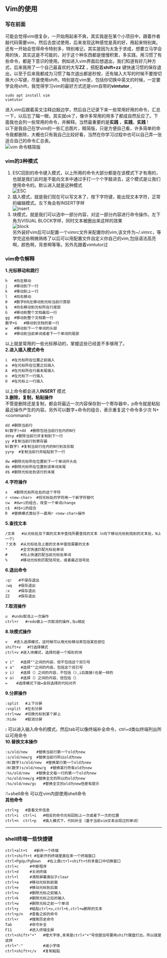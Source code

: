## Vim的使用    
### 写在前面   
可能会觉得vim很复杂，一开始用起来不爽，其实我是在某个小项目中，跟着作者敲代码需要vim，然后去尝试使用，后来发现这种感觉是真的好，用起来特别爽。还有一开始会觉得命令特别多，特别难记，其实是因为太急于求成，想要立马学会用的快，其实这是不可能的，对于这个种东西都是慢慢积累，多实践，用习惯了有些命令，都是下意识的使用。例如进入vim界面后想退出，我们知道有好几种方式，后来我用了一个自己最喜欢的大写**ZZ** ，搭配着**shift+zz** 键快速习惯的保存退出，以至于后来我都成为习惯了每次退出都是秒按，还有输入大写的时候不要按切换大小写键，尽量使用shift，特别是在vim里，包括你切换中英文的时候，一定要学会用shift，我觉得学习vim的最好方式还是vim自带的**vimtutor** ,    
```
sudo apt install vim    
vimtutor   
```   
进入vim后跟着英文注释边敲边学，然后自己记录下来一些常用好用的命令，汇总一下，以后忘了瞄一眼，其实就ok了，像许多常用的用多了都成自然反应了。下面我也会列一些常用的命令，并解释。当然最重要的是**实践** ，**实践**，**实践** !    
以下是我自己在学vim的一些汇总图片，精简版，只是方便自己看，许多简单的命令我都删除，大概也只有我自己比较好看，当然在你学习过程中也可以自己弄一张适合自己的命令汇总表。    
![vim 命令精简版](../Pictures/vim.png)    
### vim的3种模式   
1. ESC回到的命令键入模式，以上所用的命令大部分都是在该模式下才有用的，也就是我们此时是不能向文本中通过手打一个个字敲进去，这个模式是让我们使用命令的。默认进入就是这种模式    
![ESC](../Pictures/vim_esc-mode.png)      
2. 插入模式，就是我们现在可以写文本了，按下字符键，能出现文本字符，正常的编辑模式。左下角会有INSERT字样     
![insert](../Pictures/vim_insert-mode.png)    
3. 块模式，就是我们可以选中一部分内容，对这一部分内容进行命令操作。左下角为VISUAL BLOCK字样，同时文本被圈出来这样的效果    
![block](../Pictures/vim_visual-mode.png)    
另外装好vim后可以配置一个vimrc文件来配置你的vim,该文件为~/.vimrc，等学完这些稍微熟练了以后可以用配置文件自定义你自己的vim,包括语法高亮啊，颜色啊，背景啊等等。另外先跟着vimtutor过    
### vim命令解释   
**1.光标移动和跳行**       
```
h   #向左移动
j   #移动到下一行
k   #移动到上一行  
l   #向右移动   
0   #数字0向左移动到光标当前行首部    
$   #向右移动到光标所在行尾部   
G   #移动到整个文档最后一行   
gg  #移动到整个文档第一行   
数字+G   #移动到文档的某一行    
w   #移动到下一个单词的头部
e   #移动到当前单词或者下一个单词的尾部   
```   
以上就是常用的一些光标移动的，掌握这些已经差不多够用了。    
**2.进入插入模式命令**    
```
i  #在光标所在位置之前插入   
a  #在光标所在位置之后插入  
A  #在光标所在行最末尾插入
o  #在光标下一行插入
O  #在光标上一行插入
```   
以上命令都会进入**INSERT** 模式   
**3.删除，复制，粘贴操作**   
不管是删除还是复制，都会将最近一次内容保存到一个寄存器中，p命令就是粘贴最近操作产生的内容。另外可以数字+命令的组合，表示重复这个命令多少次 N+\<command>
```
dd #删除当前行
N(数字)+dd  #删除包括当前行在内的N行
dd+p #删除当前行并复制到下一行
yy #复制当前行到寄存器
N(数字) #复制当前行在内的N行到及存取
yy+p  #复制当前行并粘贴到下一行 
```    
```
dw #删除光标所在位置到下一个单词开头处
de #删除光标所在位置到该单词末尾
d$ #删除光标处到该行的末尾
```
**4.字符操作**   
```
x   #删除光标所在处的这个字符
r <new-char>  #将光标处的字符用一个新字符替代    
cw  #dw+i的组合，改变一个单词change 
c$  #d$+i的组合
R  #替换模式类似于一直用r <new-char>操作
```   
**5.查找文本**   
```
/文本   #从光标处及下面的文本中查找所要查找的文本（n向下移动光标到找到的文本处，N上一个）
？文本  #从光标处及上面的文本中查找需要的文本    
*      #全文快速匹配光标处单词
#      #向上快速匹配当前光标处单词    
%      #移动光标到匹配括号处，或者最近括号处 
```   
**6.退出命令**   
```
:q!   #不保存退出
:wq   #保存退出
:x    #保存退出  
ZZ    #保存退出  
```   
**7.取消操作**   
```
u  #undo取消上一次操作
ctrl+r   #redo做上一次取消的操作,与u相反    
```   
**8.块模式操作**   
```
v   #进入选择模式，这时候可以用光标移动来包括某些部位  
shift+v   #行选择模式
ctrl+v #进入块模式，选择的是一个矩形的块

v i"   #选择""之间的内容，但不包括这个双引号   
v a"   #选择""之间的内容，包括这个双引号   
v i)   #选择（）之间的内容，不包括（),i后面接(也是一样的      
v a)   #选择（）之间的内容，但包括（）   
=    #选择模式下按=会将选择的代码对齐  
```     
**9.分屏操作**   
```
:split   #上下分屏
:vsplit  #左右分屏   
ctrl+ww  #切换光标到某个屏上   
:hide    #取消分屏
```   
**:** 可以进入输入命令的模式，然后tab可以像终端补全命令，ctrl+d类似终端列出所以可用命令      
**10.替换文本操作**    
```
:s/old/new    #替换当前行第一个old为new    
:s/old/new/g  #替换当前行所以old为new  
:N(数字)s/old/new  #替换某行第一个old为new
:N(数字)s/old/new/g  #替换某行所有old为new   
:%s/old/new   #替换全文每一行的第一个old为new
:%s/old/new/g #替换全文的所以的old为new  
:%s/old/new/gc   #替换全文的old为new但是有提示

```
:!+shell命令 可以在vim内部使用shell命令    
**其他命令**   
```
ctrl+g   #查看文件信息   
ctrl+i  ctrl+i   #相反的命令光标回到上一次或者下一次的位置    
ctrl+n  ctrl+p   #插入模式下，代码补全（基于当前vim文本出现过的单词）   

```

----------------------------------------------------------------
### shell终端一些快捷键   
```
ctrl+alt+t   #新开一个终端   
ctrl+shift+t #在新开的终端里面在来一个终端窗口  
ctrl+PgUp/PgDown   #在上面ctrl+shift+t的多窗口中切换窗口   
ctrl+c     #中断程序
ctrl+d     #关闭终端   
ctrl+l     #清除屏幕类似于clear   
ctrl+a     #移动光标到前面
ctrl+e     #移动光标到后面   
ctrl+u     #删除光标之前输入
ctrl+k     #删除光标之后的输入
ctrl+w     #删除光标之前一个单词   
ctrl+y     #粘贴ctrl+u,ctrl+k,ctrl+w删除的文本
ctrl+p/n   #查看之前的命令
ctrl+r     #搜索历史命令   
Tab        #命令补全    
F11        #进入终端全屏 
ctrl+shift+"+"   #增大字体,本来是ctrl+"+"号但是加号要用shift键盘打出，所以就是这样   
ctrl+"-"         #减小字体   
ctrl+shift+c/v   #复制粘贴
```
